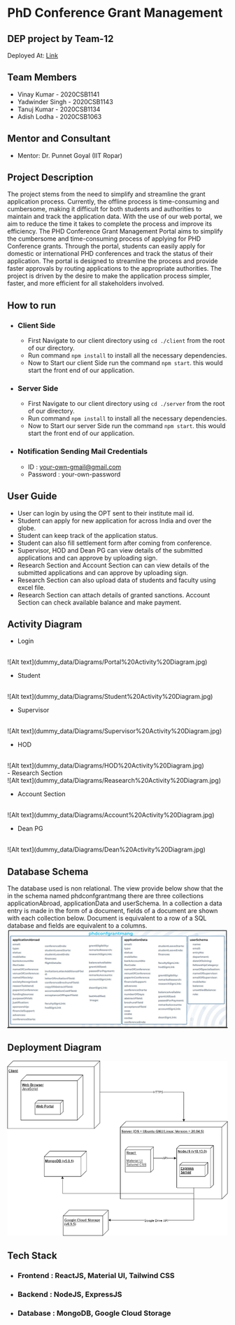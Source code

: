 # PhD Conference Grant Management 
## DEP project by Team-12 

Deployed At: <a href="http://172.30.2.244/"> Link </a>

## Team Members
- Vinay Kumar - 2020CSB1141
- Yadwinder Singh - 2020CSB1143
- Tanuj Kumar - 2020CSB1134
- Adish Lodha - 2020CSB1063

## Mentor and Consultant
- Mentor: Dr. Punnet Goyal (IIT Ropar)

## Project Description
The project stems from the need to simplify and streamline the grant application process. Currently, the offline process is time-consuming and cumbersome, making it difficult for both students and authorities to maintain and track the application data. 
With the use of our web portal, we aim to reduce the time it takes to complete the process and improve its efficiency.
The PHD Conference Grant Management Portal aims to simplify the cumbersome and time-consuming process of applying for PHD Conference grants. 
Through the portal, students can easily apply for domestic or international PHD conferences and track the status of their application. 
The portal is designed to streamline the process and provide faster approvals by routing applications to the appropriate authorities. 
The project is driven by the desire to make the application process simpler, faster, and more efficient for all stakeholders involved.

## How to run
- ### Client Side
    - First Navigate to our client directory using `cd ./client` from the root of our directory.
    - Run command `npm install` to install all the necessary dependencies.
    - Now to Start our client Side run the command `npm start`. this would start the front end of our application.

- ### Server Side
    - First Navigate to our client directory using `cd ./server` from the root of our directory.
    - Run command `npm install` to install all the necessary dependencies.
    - Now to Start our server Side run the command `npm start`. this would start the front end of our application.

- ### Notification Sending Mail Credentials
    - ID : your-own-gmail@gmail.com
    - Password : your-own-password

## User Guide
- User can login by using the OPT sent to their institute mail id.
- Student can apply for new application for across India and over the globe.
- Student can keep track of the application status.
- Student can also fill settlement form after coming from conference.
- Supervisor, HOD and Dean PG can view details of the submitted applications and can approve by uploading sign.
- Research Section and Account Section can can view details of the submitted applications and can approve by uploading sign.
- Research Section can also upload data of students and faculty using excel file.
- Research Section can attach details of granted sanctions.
Account Section can check available balance and make payment. 

## Activity Diagram
- Login 
<br/>
![Alt text](dummy_data/Diagrams/Portal%20Activity%20Diagram.jpg)
<br/>

- Student
<br/>
![Alt text](dummy_data/Diagrams/Student%20Activity%20Diagram.jpg)
<br/>

- Supervisor        
<br/>   
![Alt text](dummy_data/Diagrams/Supervisor%20Activity%20Diagram.jpg)
<br/>

- HOD
<br/>
![Alt text](dummy_data/Diagrams/HOD%20Activity%20Diagram.jpg)
<br/>
- Research Section
<br/>
![Alt text](dummy_data/Diagrams/Reasearch%20Activity%20Diagram.jpg)
<br/>

- Account Section
<br/>
![Alt text](dummy_data/Diagrams/Account%20Activity%20Diagram.jpg)
<br/>

- Dean PG
<br/>
![Alt text](dummy_data/Diagrams/Dean%20Activity%20Diagram.jpg)     
<br/>                                                         

## Database Schema
The database used is non relational. The view provide below show that the in the schema named phdconfgrantmang there are three collections applicationAbroad, applicationData and userSchema. In a collection a data entry  is made in the form of a document, fields of a document are shown with each collection below. Document is equivalent to a row of a SQL database and fields are equivalent to a columns.
<br/>
![Alt text](dummy_data/Diagrams/Database.jpg)
<br/>

## Deployment Diagram
![Alt text](dummy_data/Diagrams/Deployment%20Diagram.png)

## Tech Stack
- ### Frontend : ReactJS, Material UI, Tailwind CSS
- ### Backend : NodeJS, ExpressJS
- ### Database : MongoDB, Google Cloud Storage



